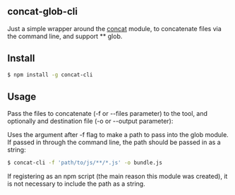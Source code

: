 ## concat-glob-cli

Just a simple wrapper around the [concat](https://www.npmjs.org/package/concat) module, to concatenate files via the command line, and support ** glob.



## Install

```bash
$ npm install -g concat-cli
```



## Usage

Pass the files to concatenate (-f or --files parameter) to the tool, and optionally and destination file (-o or --output parameter):

Uses the argument after -f flag to make a path to pass into the glob module.  If passed in through the command line, the path should be passed in as a string:

```bash
$ concat-cli -f 'path/to/js/**/*.js' -o bundle.js
```

If registering as an npm script (the main reason this module was created), it is not necessary to include the path as a string.
